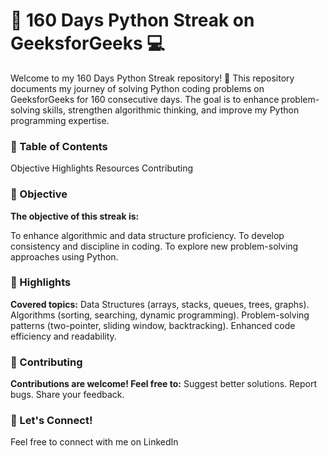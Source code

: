 <h1><b>🚀 160 Days Python Streak on GeeksforGeeks 💻</b></h1>

Welcome to my 160 Days Python Streak repository! 🐍 This repository documents my journey of solving Python coding problems on GeeksforGeeks for 160 consecutive days. The goal is to enhance problem-solving skills, strengthen algorithmic thinking, and improve my Python programming expertise.

<h3>📜 Table of Contents</h3>
Objective
Highlights
Resources
Contributing

<h3>🎯 Objective</h3>
<b>The objective of this streak is:</b>

To enhance algorithmic and data structure proficiency.
To develop consistency and discipline in coding.
To explore new problem-solving approaches using Python.

<h3>🌟 Highlights</h3>
<b>Covered topics:</b>
Data Structures (arrays, stacks, queues, trees, graphs).
Algorithms (sorting, searching, dynamic programming).
Problem-solving patterns (two-pointer, sliding window, backtracking).
Enhanced code efficiency and readability.

<h3>🤝 Contributing</h3>
<b>Contributions are welcome! Feel free to:</b>
Suggest better solutions.
Report bugs.
Share your feedback.

<h3>💬 Let's Connect!</h3>
Feel free to connect with me on LinkedIn
